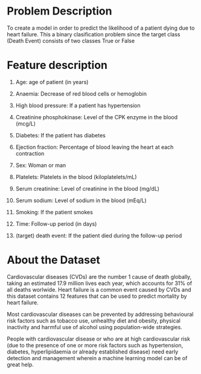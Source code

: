 # Problem Description

To create a model in order to predict the likelihood of a patient dying due to heart failure.
This a binary clasification problem since the target class (Death Event) consists of two classes True or False

# Feature description

1. Age: age of patient (in years)

2. Anaemia: Decrease of red blood cells or hemoglobin

3. High blood pressure: If a patient has hypertension

4. Creatinine phosphokinase: Level of the CPK enzyme in the blood (mcg/L)

5. Diabetes: If the patient has diabetes

6. Ejection fraction: Percentage of blood leaving the heart at each contraction

7. Sex: Woman or man

8. Platelets: Platelets in the blood (kiloplatelets/mL)

9. Serum creatinine: Level of creatinine in the blood (mg/dL)

10. Serum sodium: Level of sodium in the blood (mEq/L)

11. Smoking: If the patient smokes

12. Time: Follow-up period (in days)

13. (target) death event: If the patient died during the follow-up period

# About the Dataset
Cardiovascular diseases (CVDs) are the number 1 cause of death globally, taking an estimated 17.9 million lives each year, which accounts for 31% of all deaths worlwide.
Heart failure is a common event caused by CVDs and this dataset contains 12 features that can be used to predict mortality by heart failure.

Most cardiovascular diseases can be prevented by addressing behavioural risk factors such as tobacco use, unhealthy diet and obesity, physical inactivity and harmful use of alcohol using population-wide strategies.

People with cardiovascular disease or who are at high cardiovascular risk (due to the presence of one or more risk factors such as hypertension, diabetes, hyperlipidaemia or already established disease) need early detection and management wherein a machine learning model can be of great help.
